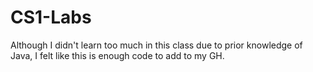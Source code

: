 # CS1-Labs

Although I didn't learn too much in this class due to prior knowledge of Java, I felt like this is enough code to add to my GH.
